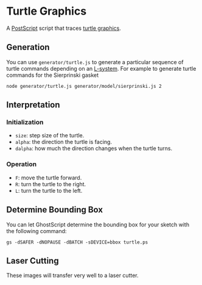 # Turtle Graphics
A [PostScript][postscript] script that traces [turtle graphics][].

## Generation
You can use `generator/turtle.js` to generate a particular sequence of turtle
commands depending on an [L-system][l-system]. For example to generate turtle
commands for the Sierprinski gasket

```shell
node generator/turtle.js generator/model/sierprinski.js 2
```

## Interpretation
### Initialization
* `size`: step size of the turtle.
* `alpha`: the direction the turtle is facing.
* `dalpha`: how much the direction changes when the turtle turns. 

### Operation
* `F`: move the turtle forward.
* `R`: turn the turtle to the right.
* `L`: turn the turtle to the left.

## Determine Bounding Box
You can let GhostScript determine the bounding box for your sketch with the
following command:

```shell
gs -dSAFER -dNOPAUSE -dBATCH -sDEVICE=bbox turtle.ps
```

## Laser Cutting
These images will transfer very well to a laser cutter.

[postscript]: https://en.wikipedia.org/wiki/PostScript
[turtle graphics]: https://en.wikipedia.org/wiki/Turtle_graphics
[l-system]: https://en.wikipedia.org/wiki/L-system
